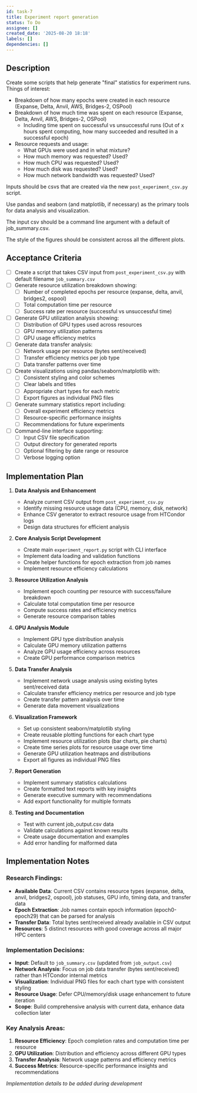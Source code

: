 ```yaml
---
id: task-7
title: Experiment report generation
status: To Do
assignee: []
created_date: '2025-08-20 18:18'
labels: []
dependencies: []
---
```


## Description
Create some scripts that help generate "final" statistics for experiment runs. Things of interest:

- Breakdown of how many epochs were created in each resource (Expanse, Delta, Anvil, AWS, Bridges-2, OSPool)
- Breakdown of how much time was spent on each resource (Expanse, Delta, Anvil, AWS, Bridges-2, OSPool)
  - Including time spent on successful vs unsuccessful runs (Out of x hours spent computing, how many succeeded and resulted in a successful epoch)
- Resource requests and usage:
  - What GPUs were used and in what mixture?
  - How much memory was requested? Used?
  - How much CPU was requested? Used?
  - How much disk was requested? Used?
  - How much network bandwidth was requested? Used?

Inputs should be csvs that are created via the new `post_experiment_csv.py` script.

Use pandas and seaborn (and matplotlib, if necessary) as the primary tools for data analysis and visualization.

The input csv should be a command line argument with a default of job_summary.csv.

The style of the figures should be consistent across all the different plots.

## Acceptance Criteria

- [ ] Create a script that takes CSV input from `post_experiment_csv.py` with default filename `job_summary.csv`
- [ ] Generate resource utilization breakdown showing:
  - [ ] Number of completed epochs per resource (expanse, delta, anvil, bridges2, ospool)
  - [ ] Total computation time per resource 
  - [ ] Success rate per resource (successful vs unsuccessful time)
- [ ] Generate GPU utilization analysis showing:
  - [ ] Distribution of GPU types used across resources
  - [ ] GPU memory utilization patterns
  - [ ] GPU usage efficiency metrics
- [ ] Generate data transfer analysis:
  - [ ] Network usage per resource (bytes sent/received)
  - [ ] Transfer efficiency metrics per job type
  - [ ] Data transfer patterns over time
- [ ] Create visualizations using pandas/seaborn/matplotlib with:
  - [ ] Consistent styling and color schemes
  - [ ] Clear labels and titles
  - [ ] Appropriate chart types for each metric
  - [ ] Export figures as individual PNG files
- [ ] Generate summary statistics report including:
  - [ ] Overall experiment efficiency metrics
  - [ ] Resource-specific performance insights
  - [ ] Recommendations for future experiments
- [ ] Command-line interface supporting:
  - [ ] Input CSV file specification
  - [ ] Output directory for generated reports
  - [ ] Optional filtering by date range or resource
  - [ ] Verbose logging option

## Implementation Plan

1. **Data Analysis and Enhancement**
   - Analyze current CSV output from `post_experiment_csv.py` 
   - Identify missing resource usage data (CPU, memory, disk, network)
   - Enhance CSV generator to extract resource usage from HTCondor logs
   - Design data structures for efficient analysis

2. **Core Analysis Script Development**
   - Create main `experiment_report.py` script with CLI interface
   - Implement data loading and validation functions
   - Create helper functions for epoch extraction from job names
   - Implement resource efficiency calculations

3. **Resource Utilization Analysis**
   - Implement epoch counting per resource with success/failure breakdown
   - Calculate total computation time per resource
   - Compute success rates and efficiency metrics
   - Generate resource comparison tables

4. **GPU Analysis Module**
   - Implement GPU type distribution analysis
   - Calculate GPU memory utilization patterns
   - Analyze GPU usage efficiency across resources
   - Create GPU performance comparison metrics

5. **Data Transfer Analysis**
   - Implement network usage analysis using existing bytes sent/received data
   - Calculate transfer efficiency metrics per resource and job type
   - Create transfer pattern analysis over time
   - Generate data movement visualizations

6. **Visualization Framework**
   - Set up consistent seaborn/matplotlib styling
   - Create reusable plotting functions for each chart type
   - Implement resource utilization plots (bar charts, pie charts)
   - Create time series plots for resource usage over time
   - Generate GPU utilization heatmaps and distributions
   - Export all figures as individual PNG files

7. **Report Generation**
   - Implement summary statistics calculations
   - Create formatted text reports with key insights
   - Generate executive summary with recommendations
   - Add export functionality for multiple formats

8. **Testing and Documentation**
   - Test with current job_output.csv data
   - Validate calculations against known results
   - Create usage documentation and examples
   - Add error handling for malformed data

## Implementation Notes

### Research Findings:
- **Available Data**: Current CSV contains resource types (expanse, delta, anvil, bridges2, ospool), job statuses, GPU info, timing data, and transfer data
- **Epoch Extraction**: Job names contain epoch information (epoch0-epoch29) that can be parsed for analysis
- **Transfer Data**: Total bytes sent/received already available in CSV output
- **Resources**: 5 distinct resources with good coverage across all major HPC centers

### Implementation Decisions:
- **Input**: Default to `job_summary.csv` (updated from `job_output.csv`)
- **Network Analysis**: Focus on job data transfer (bytes sent/received) rather than HTCondor internal metrics  
- **Visualization**: Individual PNG files for each chart type with consistent styling
- **Resource Usage**: Defer CPU/memory/disk usage enhancement to future iteration
- **Scope**: Build comprehensive analysis with current data, enhance data collection later

### Key Analysis Areas:
1. **Resource Efficiency**: Epoch completion rates and computation time per resource
2. **GPU Utilization**: Distribution and efficiency across different GPU types
3. **Transfer Analysis**: Network usage patterns and efficiency metrics
4. **Success Metrics**: Resource-specific performance insights and recommendations

*Implementation details to be added during development*
